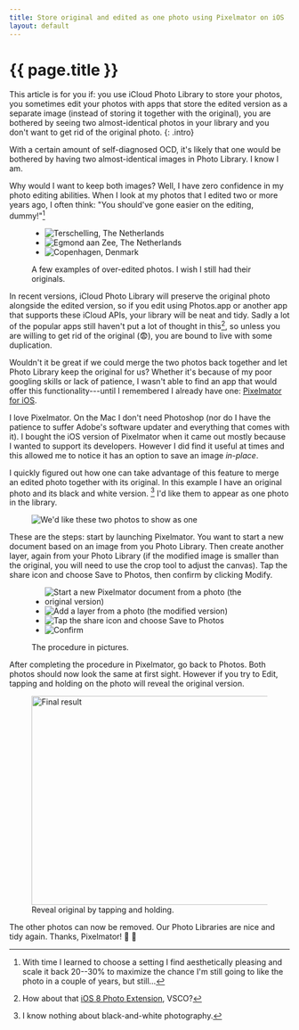 ```yaml
---
title: Store original and edited as one photo using Pixelmator on iOS
layout: default
---
```


# {{ page.title }}

This article is for you if: you use iCloud Photo Library to store your
photos, you sometimes edit your photos with apps that store the edited
version as a separate image (instead of storing it together with the
original), you are bothered by seeing two almost-identical photos in your
library and you don't want to get rid of the original photo.
{: .intro}

With a certain amount of self-diagnosed OCD, it's likely that one would be
bothered by having two almost-identical images in Photo Library. I know I am.

Why would I want to keep both images? Well, I have zero confidence in my photo
editing abilities. When I look at my photos that I edited two or more years
ago, I often think: "You should've gone easier on the editing, dummy!"[^editing]

<figure class="full-width image-collection">
  <ul>
    <li><img src="/assets{{ page.id }}/over-edit-example-1.jpg" alt="Terschelling, The Netherlands"></li>
    <li><img src="/assets{{ page.id }}/over-edit-example-2.jpg" alt="Egmond aan Zee, The Netherlands"></li>
    <li><img src="/assets{{ page.id }}/over-edit-example-3.jpg" alt="Copenhagen, Denmark"></li>
  </ul>
  <figcaption>
    A few examples of over-edited photos. I wish I still had their originals.
  </figcaption>
</figure>

In recent versions, iCloud Photo Library will preserve the original photo
alongside the edited version, so if you edit using Photos.app or another app
that supports these iCloud APIs, your library will be neat and tidy. Sadly a
lot of the popular apps still haven't put a lot of thought in
this[^vsco-rant], so unless you are willing to get rid of the original
(:fearful:), you are bound to live with some duplication.

Wouldn't it be great if we could merge the two photos back together and let
Photo Library keep the original for us? Whether it's because of my poor
googling skills or lack of patience, I wasn't able to find an app that would
offer this functionality---until I remembered I already have one: [Pixelmator
for iOS][pixelmator-ios].

I love Pixelmator. On the Mac I don't need Photoshop (nor do I have the
patience to suffer Adobe's software updater and everything that comes with
it). I bought the iOS version of Pixelmator when it came out mostly because I
wanted to support its developers. However I did find it useful at times and
this allowed me to notice it has an option to save an image *in-place*.

I quickly figured out how one can take advantage of this feature to merge an
edited photo together with its original. In this example I have an original
photo and its black and white version. [^bw] I'd like them to appear as one
photo in the library.

<figure class="full-width screenshot">
  <img src="/assets/{{ page.id }}/photo-library-start.png" alt="We'd like these two photos to show as one">
</figure>

These are the steps: start by launching Pixelmator. You want to start a new
document based on an image from you Photo Library. Then create another layer,
again from your Photo Library (if the modified image is smaller than the
original, you will need to use the crop tool to adjust the canvas). Tap the
share icon and choose Save to Photos, then confirm by clicking Modify.

<figure class="full-width image-collection screenshot">
  <ul>
    <li><img src="/assets{{ page.id }}/pixelmator-step-1.png" alt="Start a new Pixelmator document from a photo (the original version)"></li>
    <li><img src="/assets{{ page.id }}/pixelmator-step-2.png" alt="Add a layer from a photo (the modified version)"></li>
    <li><img src="/assets{{ page.id }}/pixelmator-step-3.png" alt="Tap the share icon and choose Save to Photos"></li>
    <li><img src="/assets{{ page.id }}/pixelmator-step-4.png" alt="Confirm"></li>
  </ul>
  <figcaption>The procedure in pictures.</figcaption>
</figure>

After completing the procedure in Pixelmator, go back to Photos. Both
photos should now look the same at first sight. However if you try to Edit,
tapping and holding on the photo will reveal the original version.

<figure class="center screenshot">
  <img src="/assets{{ page.id }}/photo-library-final.gif" alt="Final result" width="500" height="375">
  <figcaption>Reveal original by tapping and holding.</figcaption>
</figure>

The other photos can now be removed. Our Photo Libraries are nice and tidy
again. Thanks, Pixelmator! :muscle: :sparkling_heart:

[^editing]: With time I learned to choose a setting I find aesthetically pleasing and scale it back 20--30% to maximize the chance I'm still going to like the photo in a couple of years, but still…
[^vsco-rant]: How about that [iOS 8 Photo Extension][vsco-faq], VSCO?
[^bw]: I know nothing about black-and-white photography.

[vsco-faq]: https://support.vsco.co/hc/en-us/articles/203001254-VSCO-x-iOS-Where-is-the-iOS-8-Photo-Extension-
[pixelmator-ios]: http://www.pixelmator.com/ios/
